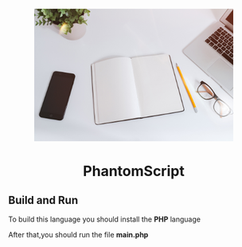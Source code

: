 <p
    align="center"
    style="text-align: center ;hieght:150px">
    <img src="static/assets/img/home-bg.jpg" style="width: 400px;">
</p>

<h1 style="text-align: center;">PhantomScript</h1>

## Build and Run
To build this language you should install the **PHP** language

After that,you should run the file **main.php**

